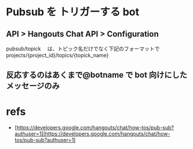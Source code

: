 # Pubsub を トリガーする bot

## API > Hangouts Chat API > Configuration

pubsub/topick 　は、トピック名だけでなく下記のフォーマットで
projects/{project_id}/topics/{topick_name}

## 反応するのはあくまで@botname で bot 向けにしたメッセージのみ

# refs

- [https://developers.google.com/hangouts/chat/how-tos/pub-sub?authuser=1](https://developers.google.com/hangouts/chat/how-tos/pub-sub?authuser=1)
